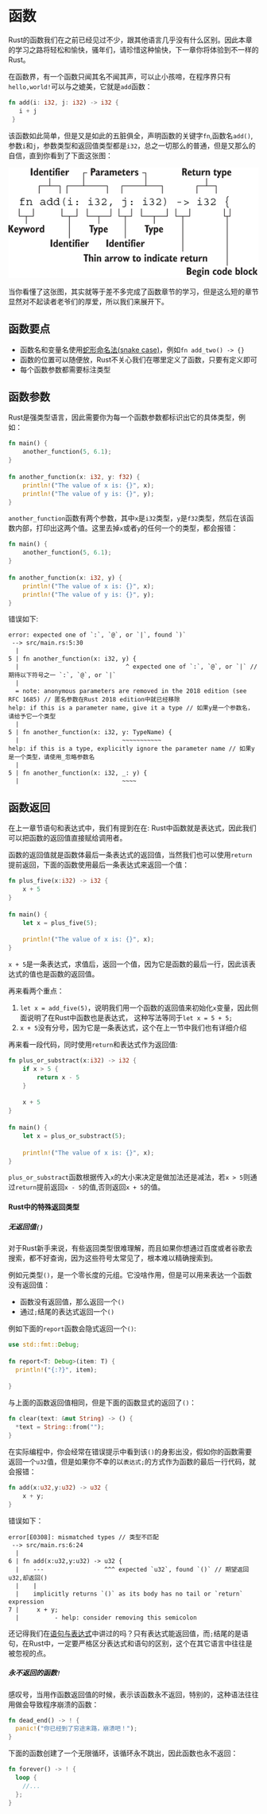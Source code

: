 # 函数

Rust的函数我们在之前已经见过不少，跟其他语言几乎没有什么区别。因此本章的学习之路将轻松和愉快，骚年们，请珍惜这种愉快，下一章你将体验到不一样的Rust。

在函数界，有一个函数只闻其名不闻其声，可以止小孩啼，在程序界只有`hello,world!`可以与之媲美，它就是`add`函数：

```rust
fn add(i: i32, j: i32) -> i32 {
   i + j
 }
```

该函数如此简单，但是又是如此的五脏俱全，声明函数的关键字`fn`,函数名`add()`,参数`i`和`j`，参数类型和返回值类型都是`i32`，总之一切那么的普通，但是又那么的自信，直到你看到了下面这张图：

<img alt="" src="/img/function-01.png" class="center"  />

当你看懂了这张图，其实就等于差不多完成了函数章节的学习，但是这么短的章节显然对不起读者老爷们的厚爱，所以我们来展开下。

## 函数要点
- 函数名和变量名使用[蛇形命名法(snake case)](../../practice/style-guide/naming.md)，例如`fn add_two() -> {}`
- 函数的位置可以随便放，Rust不关心我们在哪里定义了函数，只要有定义即可
- 每个函数参数都需要标注类型

## 函数参数

Rust是强类型语言，因此需要你为每一个函数参数都标识出它的具体类型，例如：
```rust
fn main() {
    another_function(5, 6.1);
}

fn another_function(x: i32, y: f32) {
    println!("The value of x is: {}", x);
    println!("The value of y is: {}", y);
}
```

`another_function`函数有两个参数，其中`x`是`i32`类型，`y`是`f32`类型，然后在该函数内部，打印出这两个值。这里去掉`x`或者`y`的任何一个的类型，都会报错：
```rust
fn main() {
    another_function(5, 6.1);
}

fn another_function(x: i32, y) {
    println!("The value of x is: {}", x);
    println!("The value of y is: {}", y);
}
```

错误如下:
```console
error: expected one of `:`, `@`, or `|`, found `)`
 --> src/main.rs:5:30
  |
5 | fn another_function(x: i32, y) {
  |                              ^ expected one of `:`, `@`, or `|` // 期待以下符号之一 `:`, `@`, or `|` 
  |
  = note: anonymous parameters are removed in the 2018 edition (see RFC 1685) // 匿名参数在Rust 2018 edition中就已经移除
help: if this is a parameter name, give it a type // 如果y是一个参数名，请给予它一个类型
  |
5 | fn another_function(x: i32, y: TypeName) {
  |                             ~~~~~~~~~~~
help: if this is a type, explicitly ignore the parameter name // 如果y是一个类型，请使用_忽略参数名
  |
5 | fn another_function(x: i32, _: y) {
  |                             ~~~~
```

## 函数返回
在上一章节语句和表达式中，我们有提到在在: Rust中函数就是表达式，因此我们可以把函数的返回值直接赋给调用者。

函数的返回值就是函数体最后一条表达式的返回值，当然我们也可以使用`return`提前返回，下面的函数使用最后一条表达式来返回一个值：
```rust
fn plus_five(x:i32) -> i32 {
    x + 5
}

fn main() {
    let x = plus_five(5);

    println!("The value of x is: {}", x);
}
```

`x + 5`是一条表达式，求值后，返回一个值，因为它是函数的最后一行，因此该表达式的值也是函数的返回值。

再来看两个重点：
1. `let x = add_five(5)`，说明我们用一个函数的返回值来初始化`x`变量，因此侧面说明了在Rust中函数也是表达式， 这种写法等同于`let x = 5 + 5;`
2. `x + 5`没有分号，因为它是一条表达式，这个在上一节中我们也有详细介绍

再来看一段代码，同时使用`return`和表达式作为返回值:
```rust
fn plus_or_substract(x:i32) -> i32 {
    if x > 5 {
        return x - 5
    }

    x + 5
}

fn main() {
    let x = plus_or_substract(5);

    println!("The value of x is: {}", x);
}
```

`plus_or_substract`函数根据传入`x`的大小来决定是做加法还是减法，若`x > 5`则通过`return`提前返回`x - 5`的值,否则返回`x + 5`的值。


#### Rust中的特殊返回类型

##### 无返回值`()`

对于Rust新手来说，有些返回类型很难理解，而且如果你想通过百度或者谷歌去搜索，都不好查询，因为这些符号太常见了，根本难以精确搜索到。

例如元类型`()`，是一个零长度的元组。它没啥作用，但是可以用来表达一个函数没有返回值：
- 函数没有返回值，那么返回一个`()`
- 通过`;`结尾的表达式返回一个`()`


例如下面的`report`函数会隐式返回一个`()`:
```rust
use std::fmt::Debug;
 
fn report<T: Debug>(item: T) {
  println!("{:?}", item);
 
}
```

与上面的函数返回值相同，但是下面的函数显式的返回了`()`：

```rust
fn clear(text: &mut String) -> () {
  *text = String::from("");
}
```

在实际编程中，你会经常在错误提示中看到该`()`的身影出没，假如你的函数需要返回一个`u32`值，但是如果你不幸的以`表达式;`的方式作为函数的最后一行代码，就会报错：
```rust
fn add(x:u32,y:u32) -> u32 {
    x + y;
}
```

错误如下：
```console
error[E0308]: mismatched types // 类型不匹配
 --> src/main.rs:6:24
  |
6 | fn add(x:u32,y:u32) -> u32 {
  |    ---                 ^^^ expected `u32`, found `()` // 期望返回u32,却返回()
  |    |
  |    implicitly returns `()` as its body has no tail or `return` expression 
7 |     x + y;
  |          - help: consider removing this semicolon
```

还记得我们在[语句与表达式](./statement-expression.md)中讲过的吗？只有表达式能返回值，而`;`结尾的是语句，在Rust中，一定要严格区分表达式和语句的区别，这个在其它语言中往往是被忽视的点。


##### 永不返回的函数`!`
感叹号，当用作函数返回值的时候，表示该函数永不返回，特别的，这种语法往往用做会导致程序崩溃的函数：

```rust
fn dead_end() -> ! {
  panic!("你已经到了穷途末路，崩溃吧！");
}
```
下面的函数创建了一个无限循环，该循环永不跳出，因此函数也永不返回：

```rust
fn forever() -> ! {
  loop {
    //...
  };
}
```

